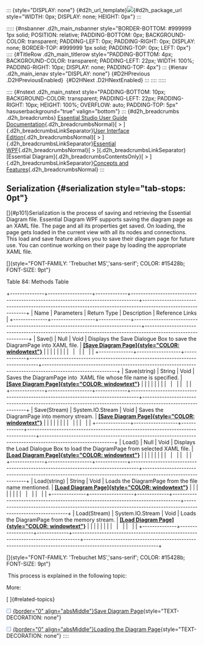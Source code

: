 ::: {style="DISPLAY: none"}
[](ms-xhelp:///?Id=d2h_url_template){#d2h_url_template}![](!package_url!){#d2h_package_url style="WIDTH: 0px; DISPLAY: none; HEIGHT: 0px"}
:::

::::: {#nsbanner .d2h_main_nsbanner style="BORDER-BOTTOM: #999999 1px solid; POSITION: relative; PADDING-BOTTOM: 0px; BACKGROUND-COLOR: transparent; PADDING-LEFT: 0px; PADDING-RIGHT: 0px; DISPLAY: none; BORDER-TOP: #999999 1px solid; PADDING-TOP: 0px; LEFT: 0px"}
:::: {#TitleRow .d2h_main_titlerow style="PADDING-BOTTOM: 4px; BACKGROUND-COLOR: transparent; PADDING-LEFT: 22px; WIDTH: 100%; PADDING-RIGHT: 10px; DISPLAY: none; PADDING-TOP: 4px"}
::: {#ienav .d2h_main_ienav style="DISPLAY: none"}
[](ms-xhelp:///?Id=eae13d2b-35cd-48de-a709-b2072a0c747e){#D2HPrevious .D2HPreviousEnabled}  [](ms-xhelp:///?Id=9d78f488-830d-48f8-acd3-c828500b3689){#D2HNext .D2HNextEnabled}
:::
::::
:::::

:::: {#nstext .d2h_main_nstext style="PADDING-BOTTOM: 10px; BACKGROUND-COLOR: transparent; PADDING-LEFT: 22px; PADDING-RIGHT: 10px; HEIGHT: 100%; OVERFLOW: auto; PADDING-TOP: 5px" hasuserbackground="true" valign="bottom"}
::: {#d2h_breadcrumbs .d2h_breadcrumbs}
[Essential Studio User Guide Documentation](ms-xhelp:///?Id=12457748-09e3-4d74-a240-8e049cedf030){.d2h_breadcrumbsNormal}[ \> ]{.d2h_breadcrumbsLinkSeparator}[User Interface Edition](ms-xhelp:///?Id=c29296b7-531c-413b-a0ec-488ca1f7f669){.d2h_breadcrumbsNormal}[ \> ]{.d2h_breadcrumbsLinkSeparator}[Essential WPF](ms-xhelp:///?Id=7f4f82c5-151c-4262-94d0-75c4626c77bc){.d2h_breadcrumbsNormal}[ \> ]{.d2h_breadcrumbsLinkSeparator}[Essential Diagram]{.d2h_breadcrumbsContentsOnly}[ \> ]{.d2h_breadcrumbsLinkSeparator}[Concepts and Features](ms-xhelp:///?Id=8625d466-6e21-495a-b811-4ecee754da81){.d2h_breadcrumbsNormal}
:::

## Serialization {#serialization style="tab-stops: 0pt"}

[]{#p101}Serialization is the process of saving and retrieving the Essential Diagram file. Essential Diagram WPF supports saving the diagram page as an XAML file. The page and all its properties get saved. On loading, the page gets loaded in the current view with all its nodes and connections. This load and save feature allows you to save their diagram page for future use. You can continue working on their page by loading the appropriate XAML file.

[]{style="FONT-FAMILY: 'Trebuchet MS','sans-serif'; COLOR: #15428b; FONT-SIZE: 9pt"} 

Table 84: Methods Table

+--------------+------------------+-------------+---------------------------------------------------------------------------------+------------------------------------------------------------------------------------------------------------+
| Name         | Parameters       | Return Type | Description                                                                     | Reference Links                                                                                            |
+--------------+------------------+-------------+---------------------------------------------------------------------------------+------------------------------------------------------------------------------------------------------------+
| Save()       | Null             | Void        | Displays the Save Dialogue Box to save the DiagramPage into XAML file.          | [**[Save Diagram Page]{style="COLOR: windowtext"}**](ms-xhelp:///?Id=18757426-5b22-4b31-bdc1-0a8acb9645ac) |
|              |                  |             |                                                                                 |                                                                                                            |
|              |                  |             |                                                                                 |                                                                                                            |
+--------------+------------------+-------------+---------------------------------------------------------------------------------+------------------------------------------------------------------------------------------------------------+
| Save(string) | String           | Void        | Saves the DiagramPage into  XAML file whose file name is specified.             | [**[Save Diagram Page]{style="COLOR: windowtext"}**](ms-xhelp:///?Id=8cd05ca3-67cc-42a6-a7a5-34cc02dc7415) |
|              |                  |             |                                                                                 |                                                                                                            |
|              |                  |             |                                                                                 |                                                                                                            |
+--------------+------------------+-------------+---------------------------------------------------------------------------------+------------------------------------------------------------------------------------------------------------+
| Save(Stream) | System.IO.Stream | Void        | Saves the DiagramPage into memory stream.                                       | [**[Save Diagram Page]{style="COLOR: windowtext"}**](ms-xhelp:///?Id=f3611187-903d-4142-8031-d9492b4a7ce3) |
|              |                  |             |                                                                                 |                                                                                                            |
|              |                  |             |                                                                                 |                                                                                                            |
+--------------+------------------+-------------+---------------------------------------------------------------------------------+------------------------------------------------------------------------------------------------------------+
| Load()       | Null             | Void        | Displays the Load Dialogue Box to load the DiagramPage from selected XAML file. | [**[Load Diagram Page]{style="COLOR: windowtext"}**](ms-xhelp:///?Id=ce1920b1-edfc-4766-a86c-14070a3538a3) |
|              |                  |             |                                                                                 |                                                                                                            |
|              |                  |             |                                                                                 |                                                                                                            |
+--------------+------------------+-------------+---------------------------------------------------------------------------------+------------------------------------------------------------------------------------------------------------+
| Load(string) | String           | Void        | Loads the DiagramPage from the file name mentioned.                             | [**[Load Diagram Page]{style="COLOR: windowtext"}**](ms-xhelp:///?Id=811f5856-a1ee-4549-a012-21d07248b4b6) |
|              |                  |             |                                                                                 |                                                                                                            |
|              |                  |             |                                                                                 |                                                                                                            |
+--------------+------------------+-------------+---------------------------------------------------------------------------------+------------------------------------------------------------------------------------------------------------+
| Load(Stream) | System.IO.Stream | Void        | Loads the DiagramPage from the memory stream.                                   | [**[Load Diagram Page]{style="COLOR: windowtext"}**](ms-xhelp:///?Id=2e9614fb-e36a-4d40-be08-adb30a37211c) |
|              |                  |             |                                                                                 |                                                                                                            |
|              |                  |             |                                                                                 |                                                                                                            |
+--------------+------------------+-------------+---------------------------------------------------------------------------------+------------------------------------------------------------------------------------------------------------+

[]{style="FONT-FAMILY: 'Trebuchet MS','sans-serif'; COLOR: #15428b; FONT-SIZE: 9pt"} 

 This process is explained in the following topic:

More:

[ ]{#related-topics}

[![](button.gif){border="0" align="absMiddle"}Save Diagram Page](ms-xhelp:///?Id=9d78f488-830d-48f8-acd3-c828500b3689){style="TEXT-DECORATION: none"}

[![](button.gif){border="0" align="absMiddle"}Loading the Diagram Page](ms-xhelp:///?Id=bbc3dee0-4fa5-47a7-8f0d-11ea989af3d7){style="TEXT-DECORATION: none"}
::::
